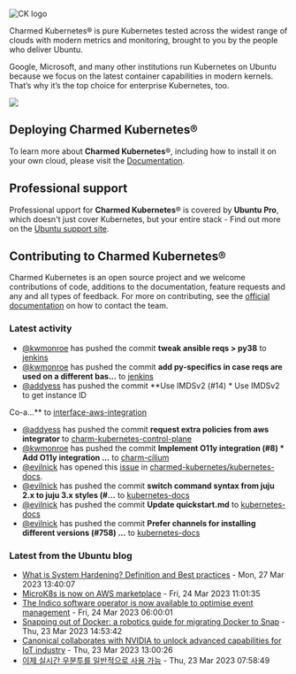 ![CK logo](https://assets.ubuntu.com/v1/451d4cf4-Charmed+Kubernetes_RGB_onWhite_2022.svg)

Charmed Kubernetes® is pure Kubernetes tested across the widest range of clouds with modern metrics and monitoring, brought to you by the people who deliver Ubuntu.

Google, Microsoft, and many other institutions run Kubernetes on Ubuntu because we focus on the latest container capabilities in modern kernels. That’s why it’s the top choice for enterprise Kubernetes, too.

![](https://assets.ubuntu.com/v1/843c77b6-juju-at-a-glace.svg)

## Deploying Charmed Kubernetes®

To learn more about **Charmed Kubernetes**®, including how to install it on your own cloud, please visit the [Documentation][docs].

## Professional support

Professional upport for **Charmed Kubernetes**® is covered by **Ubuntu Pro**, which doesn't just cover Kubernetes, but your entire stack - Find out more on the [Ubuntu support site](https://ubuntu.com/support).

## Contributing to Charmed Kubernetes®

Charmed Kubernetes is an open source project and we welcome contributions of code, additions to the documentation, feature requests and any and all types of feedback. For more on contributing, see the [official documentation][get-in-touch] on how to contact the team.

<!-- LINKS -->
[docs]: https://ubuntu.com/kubernetes/docs
[get-in-touch]: https://ubuntu.com/kubernetes/docs/get-in-touch

### Latest activity

<!-- activity starts -->
 - [@kwmonroe](https://github.com/kwmonroe) has pushed the commit **tweak ansible reqs > py38** to [jenkins](https://github.com/charmed-kubernetes/jenkins)
 - [@kwmonroe](https://github.com/kwmonroe) has pushed the commit **add py-specifics in case reqs are used on a different bas...** to [jenkins](https://github.com/charmed-kubernetes/jenkins)
 - [@addyess](https://github.com/addyess) has pushed the commit **Use IMDSv2 (#14)  * Use IMDSv2 to get instance ID  Co-a...** to [interface-aws-integration](https://github.com/charmed-kubernetes/interface-aws-integration)
 - [@addyess](https://github.com/addyess) has pushed the commit **request extra policies from aws integrator** to [charm-kubernetes-control-plane](https://github.com/charmed-kubernetes/charm-kubernetes-control-plane)
 - [@kwmonroe](https://github.com/kwmonroe) has pushed the commit **Implement O11y integration (#8)  * Add O11y integration ...** to [charm-cilium](https://github.com/charmed-kubernetes/charm-cilium)
 - [@evilnick](https://github.com/evilnick) has opened this [issue](https://github.com/charmed-kubernetes/kubernetes-docs/issues/759) in [charmed-kubernetes/kubernetes-docs](https://api.github.com/repos/charmed-kubernetes/kubernetes-docs).
 - [@evilnick](https://github.com/evilnick) has pushed the commit **switch command syntax from juju 2.x to juju 3.x styles (#...** to [kubernetes-docs](https://github.com/charmed-kubernetes/kubernetes-docs)
 - [@evilnick](https://github.com/evilnick) has pushed the commit **Update quickstart.md** to [kubernetes-docs](https://github.com/charmed-kubernetes/kubernetes-docs)
 - [@evilnick](https://github.com/evilnick) has pushed the commit **Prefer channels for installing different versions (#758) ...** to [kubernetes-docs](https://github.com/charmed-kubernetes/kubernetes-docs)
<!-- activity ends -->

<!-- roadmap starts -->

<!-- roadmap ends -->

### Latest from the Ubuntu blog

<!-- blog starts -->
* [What is System Hardening? Definition and Best practices](https://ubuntu.com//blog/what-is-system-hardening-definition-and-best-practices) - Mon, 27 Mar 2023 13:40:07 
* [MicroK8s is now on AWS marketplace](https://ubuntu.com//blog/microk8s-is-now-on-aws-marketplace) - Fri, 24 Mar 2023 11:01:35 
* [The Indico software operator is now available to optimise event management](https://ubuntu.com//blog/indico-software-operator) - Fri, 24 Mar 2023 06:00:01 
* [Snapping out of Docker: a robotics guide for migrating Docker to Snap](https://ubuntu.com//blog/snapping-out-of-docker) - Thu, 23 Mar 2023 14:53:42 
* [Canonical collaborates with NVIDIA to unlock advanced capabilities for IoT industry](https://ubuntu.com//blog/canonical-collaborates-with-nvidia-to-unlock-advanced-capabilities-for-iot-industry) - Thu, 23 Mar 2023 13:00:26 
* [이제 실시간 우분투를 일반적으로 사용 가능](https://ubuntu.com//blog/real-time-ubuntu-is-now-generally-available-kr) - Thu, 23 Mar 2023 07:58:49 
<!-- blog ends -->
